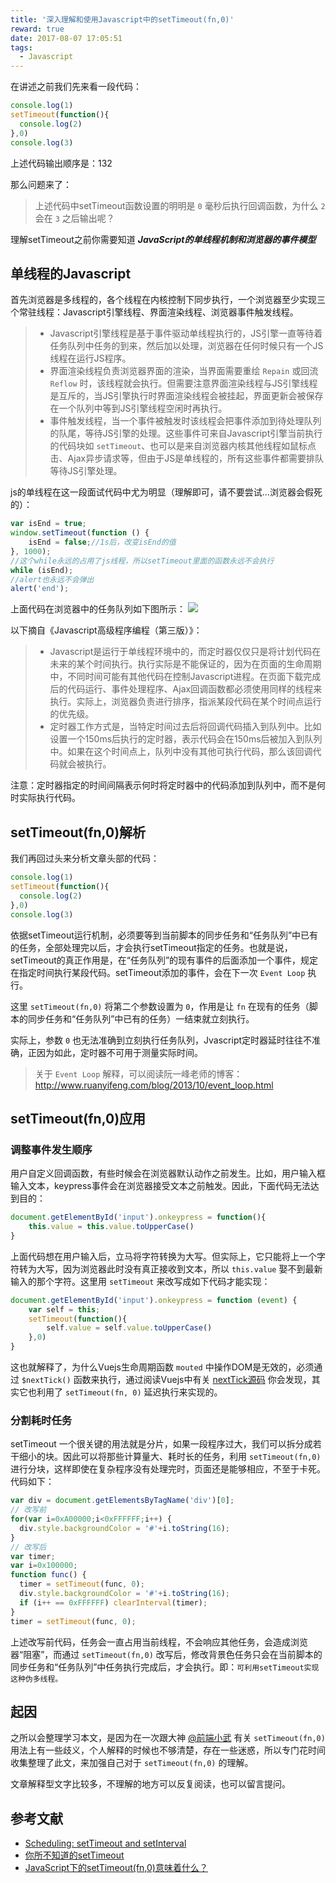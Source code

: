 ```yaml
---
title: '深入理解和使用Javascript中的setTimeout(fn,0)'
reward: true
date: 2017-08-07 17:05:51
tags:
  - Javascript
---
```


在讲述之前我们先来看一段代码：

```javascript
console.log(1)
setTimeout(function(){
  console.log(2)
},0)
console.log(3)
```

上述代码输出顺序是：132

那么问题来了：

> 上述代码中setTimeout函数设置的明明是 `0` 毫秒后执行回调函数，为什么 `2` 会在 `3` 之后输出呢？
<!-- more  -->

理解setTimeout之前你需要知道 ***JavaScript的单线程机制和浏览器的事件模型***


## 单线程的Javascript

首先浏览器是多线程的，各个线程在内核控制下同步执行，一个浏览器至少实现三个常驻线程：Javascript引擎线程、界面渲染线程、浏览器事件触发线程。

> * Javascript引擎线程是基于事件驱动单线程执行的，JS引擎一直等待着任务队列中任务的到来，然后加以处理，浏览器在任何时候只有一个JS线程在运行JS程序。
> * 界面渲染线程负责浏览器界面的渲染，当界面需要重绘 `Repain` 或回流 `Reflow` 时，该线程就会执行。但需要注意界面渲染线程与JS引擎线程是互斥的，当JS引擎执行时界面渲染线程会被挂起，界面更新会被保存在一个队列中等到JS引擎线程空闲时再执行。
> * 事件触发线程，当一个事件被触发时该线程会把事件添加到待处理队列的队尾，等待JS引擎的处理。这些事件可来自Javascript引擎当前执行的代码块如 `setTimeout`、也可以是来自浏览器内核其他线程如鼠标点击、Ajax异步请求等，但由于JS是单线程的，所有这些事件都需要排队等待JS引擎处理。

js的单线程在这一段面试代码中尤为明显（理解即可，请不要尝试...浏览器会假死的）：

```javascript
var isEnd = true;
window.setTimeout(function () {
    isEnd = false;//1s后，改变isEnd的值
}, 1000);
//这个while永远的占用了js线程，所以setTimeout里面的函数永远不会执行
while (isEnd);
//alert也永远不会弹出
alert('end');
```

上面代码在浏览器中的任务队列如下图所示：
![](https://static.yugasun.com/15021010673972.png)


以下摘自《Javascript高级程序编程（第三版）》：

> * Javascript是运行于单线程环境中的，而定时器仅仅只是将计划代码在未来的某个时间执行。执行实际是不能保证的，因为在页面的生命周期中，不同时间可能有其他代码在控制Javascript进程。在页面下载完成后的代码运行、事件处理程序、Ajax回调函数都必须使用同样的线程来执行。实际上，浏览器负责进行排序，指派某段代码在某个时间点运行的优先级。
> * 定时器工作方式是，当特定时间过去后将回调代码插入到队列中。比如设置一个150ms后执行的定时器，表示代码会在150ms后被加入到队列中。如果在这个时间点上，队列中没有其他可执行代码，那么该回调代码就会被执行。

注意：定时器指定的时间间隔表示何时将定时器中的代码添加到队列中，而不是何时实际执行代码。


## setTimeout(fn,0)解析

我们再回过头来分析文章头部的代码：

```javascript
console.log(1)
setTimeout(function(){
  console.log(2)
},0)
console.log(3)
```

依据setTimeout运行机制，必须要等到当前脚本的同步任务和“任务队列”中已有的任务，全部处理完以后，才会执行setTimeout指定的任务。也就是说，setTimeout的真正作用是，在“任务队列”的现有事件的后面添加一个事件，规定在指定时间执行某段代码。setTimeout添加的事件，会在下一次 `Event Loop` 执行。

这里 `setTimeout(fn,0)` 将第二个参数设置为 `0`，作用是让 `fn` 在现有的任务（脚本的同步任务和“任务队列”中已有的任务）一结束就立刻执行。

实际上，参数 `0` 也无法准确到立刻执行任务队列，Jvascript定时器延时往往不准确，正因为如此，定时器不可用于测量实际时间。

> 关于 `Event Loop` 解释，可以阅读阮一峰老师的博客：http://www.ruanyifeng.com/blog/2013/10/event_loop.html

## setTimeout(fn,0)应用

### 调整事件发生顺序

用户自定义回调函数，有些时候会在浏览器默认动作之前发生。比如，用户输入框输入文本，keypress事件会在浏览器接受文本之前触发。因此，下面代码无法达到目的：

```javascript
document.getElementById('input').onkeypress = function(){
    this.value = this.value.toUpperCase()
}
```

上面代码想在用户输入后，立马将字符转换为大写。但实际上，它只能将上一个字符转为大写，因为浏览器此时没有真正接收到文本，所以 `this.value` 娶不到最新输入的那个字符。这里用 `setTimeout` 来改写成如下代码才能实现：

```javascript
document.getElementById('input').onkeypress = function (event) {
    var self = this;
    setTimeout(function(){
        self.value = self.value.toUpperCase()
    },0)
}
```

这也就解释了，为什么Vuejs生命周期函数 `mouted` 中操作DOM是无效的，必须通过 `$nextTick()` 函数来执行，通过阅读Vuejs中有关 [nextTick源码](https://github.com/vuejs/vue/blob/dev/src/core/util/env.js) 你会发现，其实它也利用了 `setTimeout(fn, 0)` 延迟执行来实现的。

### 分割耗时任务

setTimeout 一个很关键的用法就是分片，如果一段程序过大，我们可以拆分成若干细小的块。因此可以将那些计算量大、耗时长的任务，利用 `setTimeout(fn,0)` 进行分块，这样即使在复杂程序没有处理完时，页面还是能够相应，不至于卡死。代码如下：

```javascript
var div = document.getElementsByTagName('div')[0];
// 改写前
for(var i=0xA00000;i<0xFFFFFF;i++) {
  div.style.backgroundColor = '#'+i.toString(16);
}
// 改写后
var timer;
var i=0x100000;
function func() {
  timer = setTimeout(func, 0);
  div.style.backgroundColor = '#'+i.toString(16);
  if (i++ == 0xFFFFFF) clearInterval(timer);
}
timer = setTimeout(func, 0);
```

上述改写前代码，任务会一直占用当前线程，不会响应其他任务，会造成浏览器“阻塞”，而通过 `setTimeout(fn,0)` 改写后，修改背景色任务只会在当前脚本的同步任务和“任务队列”中任务执行完成后，才会执行。即：`可利用setTimeout实现这种伪多线程。`

## 起因

之所以会整理学习本文，是因为在一次跟大神 [@前端小武](https://xuexb.com/) 有关 `setTimeout(fn,0)` 用法上有一些歧义，个人解释的时候也不够清楚，存在一些迷惑，所以专门花时间收集整理了此文，来加强自己对于 `setTimeout(fn,0)` 的理解。

文章解释型文字比较多，不理解的地方可以反复阅读，也可以留言提问。

## 参考文献

* [Scheduling: setTimeout and setInterval](https://javascript.info/settimeout-setinterval#settimeout-0)
* [你所不知道的setTimeout](http://jeffjade.com/2016/01/10/2016-01-10-javacript-setTimeout/)
* [JavaScript下的setTimeout(fn,0)意味着什么？](http://www.cnblogs.com/silin6/p/4333999.html)






